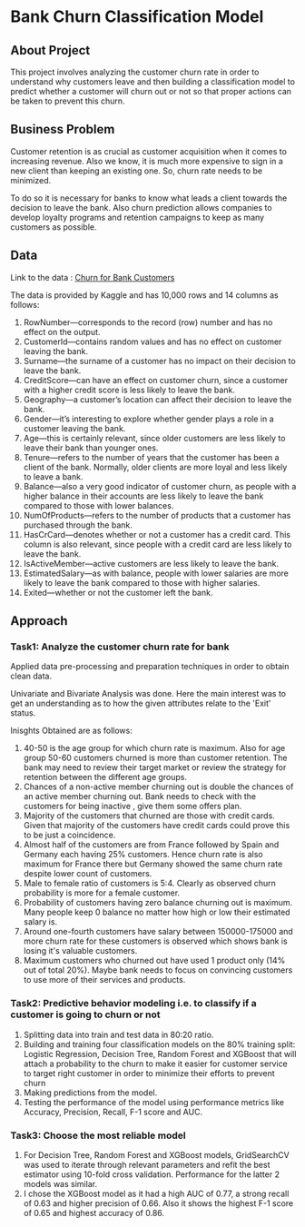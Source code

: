 
<h1>Bank Churn Classification Model</h1>

<h2>About Project</h2>
<p>This project involves analyzing the customer churn rate in order to understand why customers leave and then building a classification model to predict whether a customer will churn out or not so that proper actions can be taken to prevent this churn.</p>

<h2>Business Problem</h2>
<p>Customer retention is as crucial as customer acquisition when it comes to increasing revenue. Also we know, it is much more expensive to sign in a new client than keeping an existing one. So, churn rate needs to be minimized.</p>
<p>To do so it is necessary for banks to know what leads a client towards the decision to leave the bank. Also churn prediction allows companies to develop loyalty programs and retention campaigns to keep as many customers as possible.</p>

<h2>Data</h2>
<p>Link to the data : <a href="https://www.kaggle.com/datasets/mathchi/churn-for-bank-customers">Churn for Bank Customers</a></p>
<p>The data is provided by Kaggle and has 10,000 rows and 14 columns as follows:</p>
<ol>
<li>RowNumber—corresponds to the record (row) number and has no effect on the output.</li>
<li>CustomerId—contains random values and has no effect on customer leaving the bank.</li>
<li>Surname—the surname of a customer has no impact on their decision to leave the bank.</li>
<li>CreditScore—can have an effect on customer churn, since a customer with a higher credit score is less likely to leave the bank.</li>
<li>Geography—a customer’s location can affect their decision to leave the bank.</li>
<li>Gender—it’s interesting to explore whether gender plays a role in a customer leaving the bank.</li>
<li>Age—this is certainly relevant, since older customers are less likely to leave their bank than younger ones.</li>
<li>Tenure—refers to the number of years that the customer has been a client of the bank. Normally, older clients are more loyal and less likely to leave a bank.</li>
<li>Balance—also a very good indicator of customer churn, as people with a higher balance in their accounts are less likely to leave the bank compared to those with lower balances.</li>
<li>NumOfProducts—refers to the number of products that a customer has purchased through the bank.</li>
<li>HasCrCard—denotes whether or not a customer has a credit card. This column is also relevant, since people with a credit card are less likely to leave the bank.</li>
<li>IsActiveMember—active customers are less likely to leave the bank.</li>
<li>EstimatedSalary—as with balance, people with lower salaries are more likely to leave the bank compared to those with higher salaries.</li>
<li>Exited—whether or not the customer left the bank.</li>
</ol>

<h2>Approach</h2>
<h3>Task1: Analyze the customer churn rate for bank</h3>
<p>Applied data pre-processing and preparation techniques in order to obtain clean data.</p>
<p>Univariate and Bivariate Analysis was done. Here the main interest was to get an understanding as to how the given attributes relate to the 'Exit' status.</p>
<p>Inisghts Obtained are as follows:</p>
<ol>
<li>40-50 is the age group for which churn rate is maximum. Also for age group 50-60 customers churned is more than customer retention. The bank may need to review their target market or review the strategy for retention between the different age groups.</li>
<li>Chances of a non-active member churning out is double the chances of an active member churning out. Bank needs to check with the customers for being inactive , give them some offers plan.</li>
<li>Majority of the customers that churned are those with credit cards. Given that majority of the customers have credit cards could prove this to be just a coincidence.</li>
<li>Almost half of the customers are from France followed by Spain and Germany each having 25% customers. Hence churn rate is also maximum for France there but Germany showed the same churn rate despite lower count of customers.</li>
<li>Male to female ratio of customers is 5:4. Clearly as observed churn probability is more for a female customer.</li>
<li>Probability of customers having zero balance churning out is maximum. Many people keep 0 balance no matter how high or low their estimated salary is.</li>
<li>Around one-fourth customers have salary between 150000-175000 and more churn rate for these customers is observed which shows bank is losing it's valuable customers.</li>
<li>Maximum customers who churned out have used 1 product only (14% out of total 20%). Maybe bank needs to focus on convincing customers to use more of their services and products.</li>
</ol>

<h3>Task2: Predictive behavior modeling i.e. to classify if a customer is going to churn or not</h3>
<ol>
<li>Splitting data into train and test data in 80:20 ratio.</li>
<li>Building and training four classification models on the 80% training split: Logistic Regression, Decision Tree, Random Forest and XGBoost that will attach a probability to the churn to make it easier for customer service to target right customer in order to minimize their efforts to prevent churn </li>
<li>Making predictions from the model.</li>
<li>Testing the performance of the model using performance metrics like Accuracy, Precision, Recall, F-1 score and AUC.</li>
</ol>

<h3>Task3: Choose the most reliable model</h3>
<ol>
<li>For Decision Tree, Random Forest and XGBoost models, GridSearchCV was used to iterate through relevant parameters and refit the best estimator using 10-fold cross validation. Performance for the latter 2 models was similar.</li>
<li>I chose the XGBoost model as it had a high AUC of 0.77, a strong recall of 0.63 and higher precision of 0.66. Also it shows the highest F-1 score of 0.65 and highest accuracy of 0.86.</li>
</ol>
</body>
</html>
